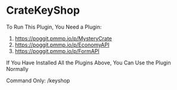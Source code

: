 # CrateKeyShop

To Run This Plugin, You Need a Plugin:
1. https://poggit.pmmp.io/p/MysteryCrate
2. https://poggit.pmmp.io/p/EconomyAPI
3. https://poggit.pmmp.io/p/FormAPI

If You Have Installed All the Plugins Above, You Can Use the Plugin Normally

Command Only: /keyshop



